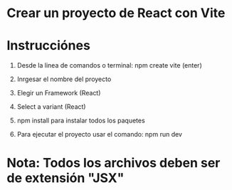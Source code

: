 # Crear un proyecto de React con Vite

# Instrucciónes

1. Desde la linea de comandos o terminal:
  npm create vite (enter)

2. Inrgesar el nombre del proyecto

3. Elegir un Framework (React)

4. Select a variant (React)

5. npm install para instalar todos los paquetes

6. Para ejecutar el proyecto usar el comando:
  npm run dev

# Nota: Todos los archivos deben ser de extensión "JSX"